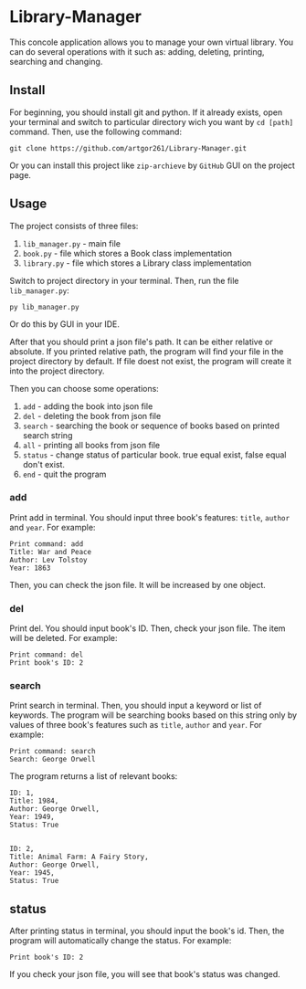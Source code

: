 # Library-Manager

This concole application allows you to manage your own virtual library. You can do several operations with it such as: adding, deleting, printing, searching and changing.

## Install

For beginning, you should install git and python. If it already exists, open your terminal and switch to particular directory wich you want by `cd [path]` command. Then, use the following command:

`git clone https://github.com/artgor261/Library-Manager.git`

Or you can install this project like `zip-archieve` by `GitHub` GUI on the project page.

## Usage

The project consists of three files: 

1. `lib_manager.py` - main file
2. `book.py` - file which stores a Book class implementation
3. `library.py` - file which stores a Library class implementation

Switch to project directory in your terminal. Then, run the file `lib_manager.py`:

`py lib_manager.py`

Or do this by GUI in your IDE.

After that you should print a json file's path. It can be either relative or absolute. If you printed relative path, the program will find your file in the project directory by default. If file doest not exist, the program will create it into the project directory.

Then you can choose some operations:

1) `add` - adding the book into json file
2) `del` - deleting the book from json file
3) `search` - searching the book or sequence of books based on printed search string
4) `all` - printing all books from json file
5) `status` - change status of particular book. true equal exist, false equal don't exist.
6) `end` - quit the program

### add

Print add in terminal. You should input three book's features: `title`, `author` and `year`. For example:

```
Print command: add
Title: War and Peace
Author: Lev Tolstoy
Year: 1863
```

Then, you can check the json file. It will be increased by one object.

### del

Print del. You should input book's ID. Then, check your json file. The item will be deleted. For example:

```
Print command: del
Print book's ID: 2
```

### search

Print search in terminal. Then, you should input a keyword or list of keywords. The program will be searching books based on this string only by values of three book's features such as `title`, `author` and `year`. For example:

```
Print command: search
Search: George Orwell
```

The program returns a list of relevant books:

```
ID: 1,
Title: 1984,
Author: George Orwell,
Year: 1949,
Status: True


ID: 2,
Title: Animal Farm: A Fairy Story,
Author: George Orwell,
Year: 1945,
Status: True
```

## status

After printing status in terminal, you should input the book's id. Then, the program will automatically change the status. For example:

`Print book's ID: 2`

If you check your json file, you will see that book's status was changed.










